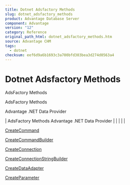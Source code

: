 ```yaml
---
title: Dotnet Adsfactory Methods
slug: dotnet_adsfactory_methods
product: Advantage Database Server
component: Advantage
version: "12"
category: Reference
original_path_html: dotnet_adsfactory_methods.htm
source: Advantage CHM
tags:
  - dotnet
checksum: eef6d9a6b1693c3a700bfd303bea3d274d0563a4
---
```


# Dotnet Adsfactory Methods

AdsFactory Methods

AdsFactory Methods

Advantage .NET Data Provider

| AdsFactory Methods  Advantage .NET Data Provider |  |  |  |  |

[CreateCommand](dotnet_adsfactory_createcommand.md)

[CreateCommandBuilder](dotnet_adsfactory_createcommandbuilder.md)

[CreateConnection](dotnet_adsfactory_createconnection.md)

[CreateConnectionStringBuilder](dotnet_adsfactory_createconnectionstringbuilder.md)

[CreateDataAdapter](dotnet_adsfactory_createdataadapter.md)

[CreateParameter](dotnet_adsfactory_createparameter.md)
